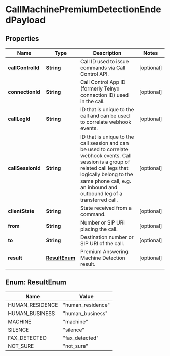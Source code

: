 

# CallMachinePremiumDetectionEndedPayload


## Properties

| Name | Type | Description | Notes |
|------------ | ------------- | ------------- | -------------|
|**callControlId** | **String** | Call ID used to issue commands via Call Control API. |  [optional] |
|**connectionId** | **String** | Call Control App ID (formerly Telnyx connection ID) used in the call. |  [optional] |
|**callLegId** | **String** | ID that is unique to the call and can be used to correlate webhook events. |  [optional] |
|**callSessionId** | **String** | ID that is unique to the call session and can be used to correlate webhook events. Call session is a group of related call legs that logically belong to the same phone call, e.g. an inbound and outbound leg of a transferred call. |  [optional] |
|**clientState** | **String** | State received from a command. |  [optional] |
|**from** | **String** | Number or SIP URI placing the call. |  [optional] |
|**to** | **String** | Destination number or SIP URI of the call. |  [optional] |
|**result** | [**ResultEnum**](#ResultEnum) | Premium Answering Machine Detection result. |  [optional] |



## Enum: ResultEnum

| Name | Value |
|---- | -----|
| HUMAN_RESIDENCE | &quot;human_residence&quot; |
| HUMAN_BUSINESS | &quot;human_business&quot; |
| MACHINE | &quot;machine&quot; |
| SILENCE | &quot;silence&quot; |
| FAX_DETECTED | &quot;fax_detected&quot; |
| NOT_SURE | &quot;not_sure&quot; |



